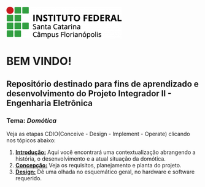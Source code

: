 ![IFSC_logo](https://github.com/nobrucamargo/PI-II/blob/main/Imagens/ifsc_logo.png)
# BEM VINDO!
## Repositório destinado para fins de aprendizado e desenvolvimento do Projeto Integrador II - Engenharia Eletrônica
### Tema: *Domótica*

Veja as etapas CDIO(Conceive - Design - Implement - Operate) clicando nos tópicos abaixo:

1. **[Introdução:](https://github.com/nobrucamargo/PI-II/blob/3307cbae157147e6776728f8937acc83deac442c/INTRODUCAO.md)** Aqui você encontrará uma contextualização abrangendo a história, o desenvolvimento e a atual situação da domótica.
3. **[Concepção:](https://github.com/nobrucamargo/PI-II/blob/906a1789c1530bbc11ab9ce955fb57f73eceb27f/concepcao.md)** Veja os requisitos, planejamento e planta do projeto.
4. **[Design:](https://github.com/nobrucamargo/PI-II/blob/main/design.md)** Dê uma olhada no esquemático geral, no hardware e software requerido.
